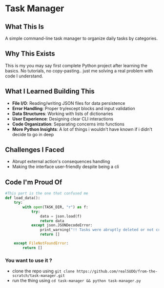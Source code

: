 # Task Manager

## What This Is
A simple command-line task manager to organize daily tasks by categories.

## Why This Exists
This is my you may say first complete Python project after learning the basics. 
No tutorials, no copy-pasting.. just me solving a real problem with code I understand.

## What I Learned Building This
- **File I/O**: Reading/writing JSON files for data persistence
- **Error Handling**: Proper try/except blocks and input validation
- **Data Structures**: Working with lists of dictionaries
- **User Experience**: Designing clear CLI interactions
- **Code Organization**: Separating concerns into functions
- **More Python Insights**: A lot of things i wouldn't have known if i didn't decide to go in deep

## Challenges I Faced
- Abrupt external action's consequences handling
- Making the interface user-friendly despite being a cli

## Code I'm Proud Of
```python
#This part is the one that confused me
def load_data():
    try:
        with open(TASK_DIR, "r") as f:
            try:
                data = json.load(f)
                return data
            except json.JSONDecodeError:
                print_warning("!! Tasks were abruptly deleted or not created yet !!")
                return []

    except FileNotFoundError:
        return []
```

### You want to use it ? 
- clone the repo using ```git clone https://github.com/realSUDO/from-the-scratch/task-manager.git```
- run the thing using ```cd task-manager && python task-manager.py```


